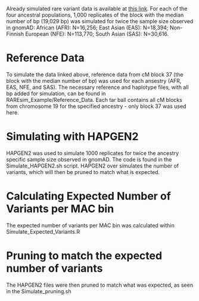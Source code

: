Already simulated rare variant data is available at [this link](https://drive.google.com/drive/folders/17UuAPYydEcj_chsfMLl3XDDlkhkoG1I3?usp=sharing). For each of the four ancestral populations, 1,000 replicates of the block with the median number of bp (19,029 bp) was simulated for twice the sample size observed in gnomAD: African (AFR): N=16,256; East Asian (EAS): N=18,394; Non-Finnish European (NFE): N=113,770; South Asian (SAS): N=30,616.

# Reference Data 
To simulate the data linked  above, reference data from cM block 37 (the block with the median number of bp) was used for each ansestry (AFR, EAS, NFE, and SAS). The necessary reference and haplotype files, with all bp added for simulation, can be found in RAREsim_Example/Reference_Data. Each tar ball contains all cM blocks from chromosome 19 for the specified ancestry - only block 37 was used here.

# Simulating with HAPGEN2
HAPGEN2 was used to simulate 1000 replicates for twice the ancestry specific sample size observed in gnomAD. The code is found in the Simulate_HAPGEN2.sh script. HAPGEN2 over simulates the number of variants,  which will then be pruned to match what is expected.

# Calculating Expected Number of Variants per MAC bin
The expected number of variants per MAC bin was calculated within Simulate_Expected_Variants.R

# Pruning to match the expected number of variants
The HAPGEN2 files were then pruned to match what was expected, as seen in the Simulate_pruning.sh

